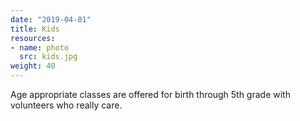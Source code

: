 ```yaml
---
date: "2019-04-01"
title: Kids
resources:
- name: photo
  src: kids.jpg
weight: 40
---
```


Age appropriate classes are offered for birth through 5th grade with volunteers who really care. 

